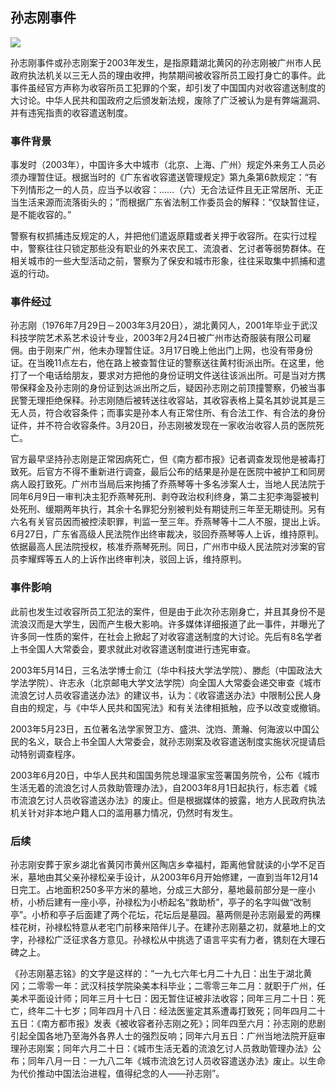 ## 孙志刚事件
![](https://ddns.smpi.top:10000/md_attachments/Pasted%20image%2020220214102540.png)

孙志刚事件或孙志刚案于2003年发生，是指原籍湖北黄冈的孙志刚被广州市人民政府执法机关以三无人员的理由收押，拘禁期间被收容所员工殴打身亡的事件。此事件虽经官方声称为收容所员工犯罪的个案，却引发了中国国内对收容遣送制度的大讨论。中华人民共和国政府之后颁发新法规，废除了广泛被认为是有弊端漏洞、并有违宪指责的收容遣送制度。

### 事件背景
事发时（2003年），中国许多大中城市（北京、上海、广州）规定外来务工人员必须办理暂住证。根据当时的《广东省收容遣送管理规定》第九条第6款规定：“有下列情形之一的人员，应当予以收容：……（六）无合法证件且无正常居所、无正当生活来源而流落街头的；”而根据广东省法制工作委员会的解释：“仅缺暂住证，是不能收容的。”

警察有权抓捕违反规定的人，并把他们遣返原籍或者关押于收容所。在实行过程中，警察往往只锁定那些没有职业的外来农民工、流浪者、乞讨者等弱势群体。在相关城市的一些大型活动之前，警察为了保安和城市形象，往往采取集中抓捕和遣返的行动。

### 事件经过
孙志刚（1976年7月29日－2003年3月20日），湖北黄冈人，2001年毕业于武汉科技学院艺术系艺术设计专业，2003年2月24日被广州市达奇服装有限公司雇佣。由于刚来广州，他未办理暂住证。3月17日晚上他出门上网，也没有带身份证。在当晚11点左右，他在路上被查暂住证的警察送往黄村街派出所。在这里，他打了一个电话给朋友，要求对方把他的身份证明文件送往该派出所。可是当对方携带保释金及孙志刚的身份证到达派出所之后，疑因孙志刚之前顶撞警察，仍被当事民警无理拒绝保释。孙志刚随后被转送往收容站，其收容表格上莫名其妙说其是三无人员，符合收容条件；而事实是孙本人有正常住所、有合法工作、有合法的身份证件，并不符合收容条件。3月20日，孙志刚被发现在一家收治收容人员的医院死亡。

官方最早坚持孙志刚是正常因病死亡，但《南方都市报》记者调查发现他是被毒打致死。后官方不得不重新进行调查，最后公布的结果是孙是在医院中被护工和同房病人殴打致死。广州市当局后来拘捕了乔燕琴等十多名涉案人士，当地人民法院于同年6月9日一审判决主犯乔燕琴死刑、剥夺政治权利终身，第二主犯李海婴被判处死刑、缓期两年执行，其余十名罪犯分别被判处有期徒刑三年至无期徒刑。另有六名有关官员因而被控渎职罪，判监一至三年。乔燕琴等十二人不服，提出上诉。6月27日，广东省高级人民法院作出终审裁决，驳回乔燕琴等人上诉，维持原判。依据最高人民法院授权，核准乔燕琴死刑。同日，广州市中级人民法院对涉案的官员李耀辉等五人的上诉作出终审判决，驳回上诉，维持原判。

### 事件影响
此前也发生过收容所员工犯法的案件，但是由于此次孙志刚身亡，并且其身份不是流浪汉而是大学生，因而产生极大影响。许多媒体详细报道了此一事件，并曝光了许多同一性质的案件，在社会上掀起了对收容遣送制度的大讨论。先后有8名学者上书全国人大常委会，要求就此对收容遣送制度进行违宪审查。

2003年5月14日，三名法学博士俞江（华中科技大学法学院）、滕彪（中国政法大学法学院）、许志永（北京邮电大学文法学院）向全国人大常委会递交审查《城市流浪乞讨人员收容遣送办法》的建议书，认为：《收容遣送办法》中限制公民人身自由的规定，与《中华人民共和国宪法》和有关法律相抵触，应予以改变或撤销。

2003年5月23日，五位著名法学家贺卫方、盛洪、沈岿、萧瀚、何海波以中国公民的名义，联合上书全国人大常委会，就孙志刚案及收容遣送制度实施状况提请启动特别调查程序。

2003年6月20日，中华人民共和国国务院总理温家宝签署国务院令，公布《城市生活无着的流浪乞讨人员救助管理办法》，自2003年8月1日起执行，标志着《城市流浪乞讨人员收容遣送办法》的废止。但是根据媒体的披露，地方人民政府执法机关针对非本地户籍人口的滥用暴力情况，仍然时有发生。

### 后续
孙志刚安葬于家乡湖北省黄冈市黄州区陶店乡幸福村，距离他曾就读的小学不足百米，墓地由其父亲孙禄松亲手设计，从2003年6月开始修建，一直到当年12月14日完工。占地面积250多平方米的墓地，分成三大部分，墓地最前部分是一座小桥，小桥后建有一座小亭，孙禄松为小桥起名“救助桥”，亭子的名字叫做“改制亭”。小桥和亭子后面建了两个花坛，花坛后是墓园。墓两侧是孙志刚最爱的两棵桂花树，孙禄松特意从老宅门前移来陪伴儿子。在建孙志刚墓之初，就墓地上的文字，孙禄松广泛征求各方意见。孙禄松从中挑选了语言平实有力者，镌刻在大理石碑之上。

《孙志刚墓志铭》的文字是这样的：“一九七六年七月二十九日：出生于湖北黄冈；二零零一年：武汉科技学院染美本科毕业；二零零三年二月：就职于广州，任美术平面设计师；同年三月十七日：因无暂住证被非法收容；同年三月二十日：死亡，终年二十七岁；同年四月十八日：经法医鉴定其系遭毒打致死；同年四月二十五日：《南方都市报》发表《被收容者孙志刚之死》；同年四至六月：孙志刚的悲剧引起全国各地乃至海外各界人士的强烈反响；同年六月五日：广州当地法院开庭审理孙志刚案；同年六月二十日：《城市生活无着的流浪乞讨人员救助管理办法》公布；同年八月一日：一九八二年《城市流浪乞讨人员收容遣送办法》废止。以生命为代价推动中国法治进程，值得纪念的人——孙志刚”。